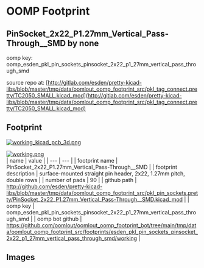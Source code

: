 # OOMP Footprint  
## PinSocket_2x22_P1.27mm_Vertical_Pass-Through__SMD  by none  
  
oomp key: oomp_esden_pkl_pin_sockets_pinsocket_2x22_p1_27mm_vertical_pass_through_smd  
  
source repo at: [http://gitlab.com/esden/pretty-kicad-libs/blob/master/tmp/data/oomlout_oomp_footprint_src/pkl_tag_connect.pretty/TC2050_SMALL.kicad_mod](http://gitlab.com/esden/pretty-kicad-libs/blob/master/tmp/data/oomlout_oomp_footprint_src/pkl_tag_connect.pretty/TC2050_SMALL.kicad_mod)  
## Footprint  
  
[![working_kicad_pcb_3d.png](working_kicad_pcb_3d_600.png)](working_kicad_pcb_3d.png)  
  
[![working.png](working_600.png)](working.png)  
| name | value | 
| --- | --- | 
| footprint name | PinSocket_2x22_P1.27mm_Vertical_Pass-Through__SMD | 
| footprint description | surface-mounted straight pin header, 2x22, 1.27mm pitch, double rows | 
| number of pads | 90 | 
| github path | http://github.com/esden/pretty-kicad-libs/blob/master/tmp/data/oomlout_oomp_footprint_src/pkl_pin_sockets.pretty/PinSocket_2x22_P1.27mm_Vertical_Pass-Through__SMD.kicad_mod | 
| oomp key | oomp_esden_pkl_pin_sockets_pinsocket_2x22_p1_27mm_vertical_pass_through_smd | 
| oomp bot github | https://github.com/oomlout/oomlout_oomp_footprint_bot/tree/main/tmp/data/oomlout_oomp_footprint_src/footprints/esden_pkl_pin_sockets_pinsocket_2x22_p1_27mm_vertical_pass_through_smd/working | 
## Images  
